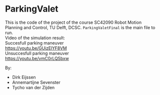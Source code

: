 # ParkingValet
This is the code of the project of  the course SC42090 Robot Motion Planning and Control, TU Delft, DCSC.
`ParkingValetFinal` is the main file to run.\
Video of the simulation result:  
Succesfull parking maneuver  
https://youtu.be/GUizElYF8VM  
Unsuccesfull parking maneuver  
https://youtu.be/vmC0rLQSbxw

By:
<ul>
<li>Dirk Eijssen</li>
<li>Annemartijne Sevenster</li>
<li>Tycho van der Zijden</li>
</ul>
